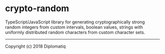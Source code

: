 # crypto-random

TypeScript/JavaScript library for generating cryptographically strong random integers from custom intervals, boolean values, strings with uniformly distributed random characters from custom character sets.

---

Copyright (c) 2018 Diplomatiq
